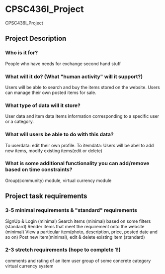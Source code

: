 # CPSC436I_Project
CPSC436I_Project

## Project Description

### Who is it for?
People who have needs for exchange second hand stuff
### What will it do? (What "human activity" will it support?)
Users will be able to search and buy the items stored on the website.
Users can manage their own posted items for sale.
### What type of data will it store?
User data and item data
Items information corresponding to a specific user or a category.
### What will users be able to do with this data?
To userdata: edit their own profile. 
To itemdata: Users will be abel to add new items, modify existing items(edit or delete)
### What is some additional functionality you can add/remove based on time constraints?
Group(community) module, virtual currency module

## Project task requirements

### 3-5 minimal requirements & "standard" requirements
SignUp & Login (minimal)
Search items (minimal) based on some filters (standard)
Render items that meet the requirement onto the website (minimal)
View a particular item(photo, description, price, posted date and so on)
Post new item(minimal), edit & delete existing item (standard)
### 2-3 stretch requirements (hope to complete 1!)
comments and rating of an item
user group of some concrete category
virtual currency system
